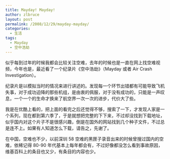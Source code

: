 ```yaml
---
title: Mayday! Mayday!
author: zlbruce
layout: post
permalink: /2008/12/29/mayday-mayday/
categories:
  - 生活
tags:
  - Mayday
  - 空中浩劫
---
```

似乎每到过年的时候我都会比较关注空难，去年的时候也是一直在网上找空难视频，今年也是，最近看了一个纪录片《空中浩劫》（Mayday 或者 Air Crash Investigation）。

纪录片是以模拟当时的情况来进行讲述的。发现每一个环节出错都有可能导致飞机失事，对于成功迫降的那些机组，是由衷的佩服，对于没有成功的，只能是一声叹息，一个一个的生命才换来了航空界一次一次的进步，代价大了些。

我是在优酷上看的，把上面的看完之后还觉得不够，搜索了一下，才发现人家是一个系列，现在都到第六季了，于是就想把完整的下下来，不过却没找到下载地址，似乎国内对这个片子不是很感兴趣，倒是在国外的网站找到几个种子文件，不过总是连不上。如果有人知道怎么下载，请告之，先谢了。

在中国，空难也不少，以前深圳 58 空难的黑匣子录音出来的时候曾搜过国内的空难，依稀记得 80-90 年代基本上每年都会有，不过好像都没怎么看到事故原因，维基百科上的条目也又少，有条目的内容也少。